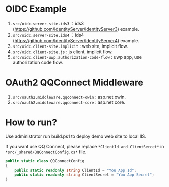 # OIDC Example
1. `src/oidc.server-site.ids3` ：ids3 (https://github.com/IdentityServer/IdentityServer3) example.
1. `src/oidc.server-site.ids4` ：ids4 (https://github.com/IdentityServer/IdentityServer4) example.
1. `src/oidc.client-site.implicit` : web site, implicit flow.
1. `src/oidc.client-site.js` : js client, implicit flow.
1. `src/oidc.client-uwp.authorization-code-flow` : uwp app, use authorization code flow.

# OAuth2 QQConnect Middleware
1. `src/oauth2.middleware.qqconnect-owin` : asp.net owin.
1. `src/oauth2.middleware.qqconnect-core` : asp.net core.

# How to run?
Use administrator run build.ps1 to deploy demo web site to local IIS. 

If you want use QQ Connect, please replace `*ClientId and ClientSercet*` in `*src/_shared/QQConnectConfig.cs*` file.
``` csharp
public static class QQConnectConfig
{
    public static readonly string ClientId = "You App Id";
    public static readonly string ClientSecret = "You App Secret";
}
```
